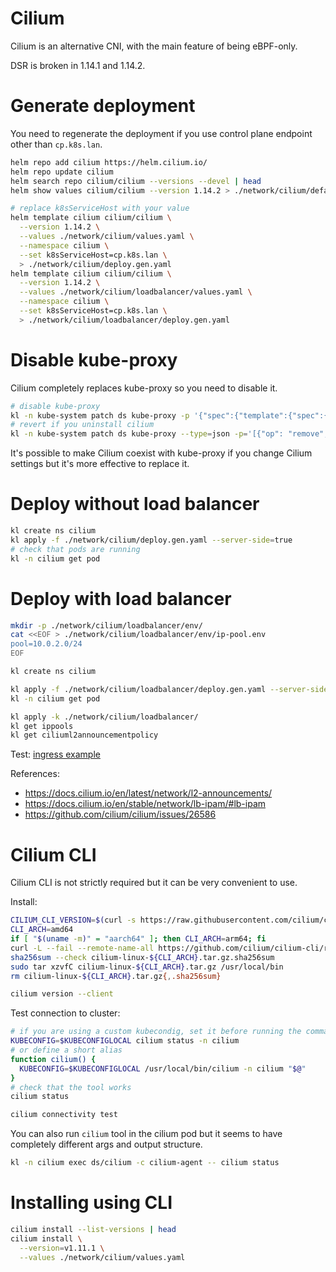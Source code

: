 
# Cilium

Cilium is an alternative CNI, with the main feature of being eBPF-only.

DSR is broken in 1.14.1 and 1.14.2.

# Generate deployment

You need to regenerate the deployment if you use control plane endpoint other than `cp.k8s.lan`.

```bash
helm repo add cilium https://helm.cilium.io/
helm repo update cilium
helm search repo cilium/cilium --versions --devel | head
helm show values cilium/cilium --version 1.14.2 > ./network/cilium/default-values.yaml

# replace k8sServiceHost with your value
helm template cilium cilium/cilium \
  --version 1.14.2 \
  --values ./network/cilium/values.yaml \
  --namespace cilium \
  --set k8sServiceHost=cp.k8s.lan \
  > ./network/cilium/deploy.gen.yaml
helm template cilium cilium/cilium \
  --version 1.14.2 \
  --values ./network/cilium/loadbalancer/values.yaml \
  --namespace cilium \
  --set k8sServiceHost=cp.k8s.lan \
  > ./network/cilium/loadbalancer/deploy.gen.yaml
```

# Disable kube-proxy

Cilium completely replaces kube-proxy so you need to disable it.

```bash
# disable kube-proxy
kl -n kube-system patch ds kube-proxy -p '{"spec":{"template":{"spec":{"nodeSelector":{"non-cilium": "true"}}}}}'
# revert if you uninstall cilium
kl -n kube-system patch ds kube-proxy --type=json -p='[{"op": "remove", "path": "/spec/template/spec/nodeSelector/non-cilium"}]'
```

It's possible to make Cilium coexist with kube-proxy
if you change Cilium settings but it's more effective to replace it.

# Deploy without load balancer

```bash
kl create ns cilium
kl apply -f ./network/cilium/deploy.gen.yaml --server-side=true
# check that pods are running
kl -n cilium get pod
```

# Deploy with load balancer

```bash
mkdir -p ./network/cilium/loadbalancer/env/
cat <<EOF > ./network/cilium/loadbalancer/env/ip-pool.env
pool=10.0.2.0/24
EOF
```

```bash
kl create ns cilium

kl apply -f ./network/cilium/loadbalancer/deploy.gen.yaml --server-side=true
kl -n cilium get pod

kl apply -k ./network/cilium/loadbalancer/
kl get ippools
kl get ciliuml2announcementpolicy
```

Test: [ingress example](../../test/ingress/readme.md)

References:
- https://docs.cilium.io/en/latest/network/l2-announcements/
- https://docs.cilium.io/en/stable/network/lb-ipam/#lb-ipam
- https://github.com/cilium/cilium/issues/26586

# Cilium CLI

Cilium CLI is not strictly required but it can be very convenient to use.

Install:

```bash
CILIUM_CLI_VERSION=$(curl -s https://raw.githubusercontent.com/cilium/cilium-cli/main/stable.txt)
CLI_ARCH=amd64
if [ "$(uname -m)" = "aarch64" ]; then CLI_ARCH=arm64; fi
curl -L --fail --remote-name-all https://github.com/cilium/cilium-cli/releases/download/${CILIUM_CLI_VERSION}/cilium-linux-${CLI_ARCH}.tar.gz{,.sha256sum}
sha256sum --check cilium-linux-${CLI_ARCH}.tar.gz.sha256sum
sudo tar xzvfC cilium-linux-${CLI_ARCH}.tar.gz /usr/local/bin
rm cilium-linux-${CLI_ARCH}.tar.gz{,.sha256sum}

cilium version --client
```

Test connection to cluster:

```bash
# if you are using a custom kubecondig, set it before running the command
KUBECONFIG=$KUBECONFIGLOCAL cilium status -n cilium
# or define a short alias
function cilium() {
  KUBECONFIG=$KUBECONFIGLOCAL /usr/local/bin/cilium -n cilium "$@"
}
# check that the tool works
cilium status

cilium connectivity test
```

You can also run `cilium` tool in the cilium pod
but it seems to have completely different args and output structure.

```bash
kl -n cilium exec ds/cilium -c cilium-agent -- cilium status
```

# Installing using CLI

```bash
cilium install --list-versions | head
cilium install \
  --version=v1.11.1 \
  --values ./network/cilium/values.yaml
```
